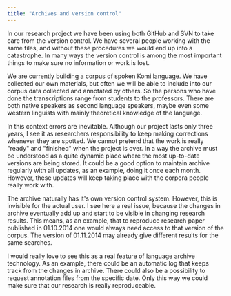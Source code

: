 ```yaml
---
title: "Archives and version control"
---
```


In our research project we have been using both GitHub and SVN to take care from the version control. We have several people working with the same files, and without these procedures we would end up into a catastrophe. In many ways the version control is among the most important things to make sure no information or work is lost.

We are currently building a corpus of spoken Komi language. We have collected our own materials, but often we will be able to include into our corpus data collected and annotated by others. So the persons who have done the transcriptions range from students to the professors. There are both native speakers as second language speakers, maybe even some western linguists with mainly theoretical knowledge of the language.

In this context errors are inevitable. Although our project lasts only three years, I see it as researchers responsibility to keep making corrections whenever they are spotted. We cannot pretend that the work is really "ready" and "finished" when the project is over. In a way the archive must be understood as a quite dynamic place where the most up-to-date versions are being stored. It could be a good option to maintain archive regularly with all updates, as an example, doing it once each month. However, these updates will keep taking place with the corpora people really work with.

The archive naturally has it's own version control system. However, this is invisible for the actual user. I see here a real issue, because the changes in archive eventually add up and start to be visible in changing research results. This means, as an example, that to reproduce research paper published in 01.10.2014 one would always need access to that version of the corpus. The version of 01.11.2014 may already give different results for the same searches.

I would really love to see this as a real feature of language archive technology. As an example, there could be an automatic log that keeps track from the changes in archive. There could also be a possibility to request annotation files from the specific date. Only this way we could make sure that our research is really reproduceable.